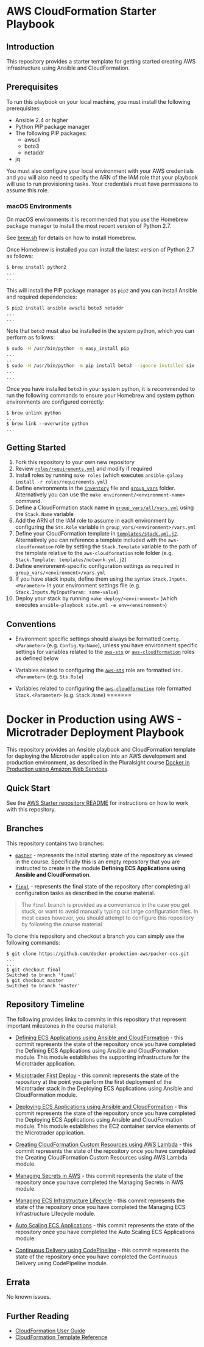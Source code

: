 # AWS CloudFormation Starter Playbook

## Introduction

This repository provides a starter template for getting started creating AWS infrastructure using Ansible and CloudFormation.

## Prerequisites

To run this playbook on your local machine, you must install the following prerequisites:

- Ansible 2.4 or higher
- Python PIP package manager
- The following PIP packages:
  - awscli
  - boto3
  - netaddr
- jq

You must also configure your local environment with your AWS credentials and you will also need to specify the ARN of the IAM role that your playbook will use to run provisioning tasks.  Your credentials must have permissions to assume this role.

### macOS Environments

On macOS environments it is recommended that you use the Homebrew package manager to install the most recent version of Python 2.7.

See [brew.sh](http://brew.sh) for details on how to install Homebrew.

Once Homebrew is installed you can install the latest version of Python 2.7 as follows:

```bash
$ brew install python2
...
...
```

This will install the PIP package manager as `pip2` and you can install Ansible and required dependencies:

```bash
$ pip2 install ansible awscli boto3 netaddr
...
...
```

Note that `boto3` must also be installed in the system python, which you can perform as follows:

```bash
$ sudo -H /usr/bin/python -m easy_install pip
...
...
$ sudo -H /usr/bin/python -m pip install boto3 --ignore-installed six
...
...
```

Once you have installed `boto3` in your system python, it is recommended to run the following commands to ensure your Homebrew and system python environments are configured correctly:

```
$ brew unlink python
...
$ brew link --overwrite python
...
```

## Getting Started

1. Fork this repository to your own new repository
2. Review [`roles/requirements.yml`](./roles/requirements.yml) and modify if required
3. Install roles by running `make roles` (which executes `ansible-galaxy install -r roles/requirements.yml`)
4. Define environments in the [`inventory`](./inventory) file and [`group_vars`](./group_vars) folder.  Alternatively you can use the `make environment/<environment-name>` command.
5. Define a CloudFormation stack name in [`group_vars/all/vars.yml`](./group_vars/all/vars.yml) using the `Stack.Name` variable
6. Add the ARN of the IAM role to assume in each environment by configuring the `Sts.Role` variable in `group_vars/<environment>/vars.yml`
7. Define your CloudFormation template in [`templates/stack.yml.j2`](./templates/stack.yml.j2).  Alternatively you can reference a template included with the `aws-cloudformation` role by setting the `Stack.Template` variable to the path of the template relative to the `aws-cloudformation` role folder (e.g. `Stack.Template: templates/network.yml.j2`)
8. Define environment-specific configuration settings as required in `group_vars/<environment>/vars.yml`
9. If you have stack inputs, define them using the syntax `Stack.Inputs.<Parameter>` in your environment settings file (e.g. `Stack.Inputs.MyInputParam: some-value`)
10. Deploy your stack by running `make deploy/<environment>` (which executes `ansible-playbook site.yml -e env=<environment>`)

## Conventions

- Environment specific settings should always be formatted `Config.<Parameter>` (e.g. `Config.VpcName`), unless you have environment specific settings for variables related to the [`aws-sts`](https://github.com/docker-production-aws/aws-sts) or [`aws-cloudformation`](https://github.com/docker-production-aws/aws-cloudformation) roles as defined below

- Variables related to configuring the [`aws-sts`](https://github.com/docker-production-aws/aws-sts) role are formatted `Sts.<Parameter>` (e.g. `Sts.Role`)

- Variables related to configuring the [`aws-cloudformation`](https://github.com/docker-production-aws/aws-cloudformation) role formatted `Stack.<Parameter>` (e.g. `Stack.Name`)
=======
# Docker in Production using AWS - Microtrader Deployment Playbook

This repository provides an Ansible playbook and CloudFormation template for deploying the Microtrader application into an AWS development and production environment, as described in the Pluralsight course [Docker in Production using Amazon Web Services](https://app.pluralsight.com/library/courses/docker-production-using-amazon-web-services/table-of-contents).

## Quick Start

See the [AWS Starter repository README](https://github.com/docker-production-aws/aws-starter) for instructions on how to work with this repository.

## Branches

This repository contains two branches:

- [`master`](https://github.com/docker-production-aws/microtrader-deploy/tree/master) - represents the initial starting state of the repository as viewed in the course.  Specifically this is an empty repository that you are instructed to create in the module **Defining ECS Applications using Ansible and CloudFormation**.

- [`final`](https://github.com/docker-production-aws/microtrader-deploy/tree/final) - represents the final state of the repository after completing all configuration tasks as described in the course material.

> The `final` branch is provided as a convenience in the case you get stuck, or want to avoid manually typing out large configuration files.  In most cases however, you should attempt to configure this repository by following the course material.

To clone this repository and checkout a branch you can simply use the following commands:

```
$ git clone https://github.com/docker-production-aws/packer-ecs.git
...
...
$ git checkout final
Switched to branch 'final'
$ git checkout master
Switched to branch 'master'
```

## Repository Timeline

The following provides links to commits in this repository that represent important milestones in the course material:

- [Defining ECS Applications using Ansible and CloudFormation](https://github.com/docker-production-aws/microtrader-deploy/tree/defining-ecs-applications) - this commit represents the state of the repository once you have completed the Defining ECS Applications using Ansible and CloudFormation module.  This module establishes the supporting infrastructure for the Microtrader application.

- [Microtrader First Deploy](https://github.com/docker-production-aws/microtrader-deploy/tree/microtrader-first-deploy) - this commit represents the state of the repository at the point you perform the first deployment of the Microtrader stack in the Deploying ECS Applications using Ansible and CloudFormation module.

- [Deploying ECS Applications using Ansible and CloudFormation](https://github.com/docker-production-aws/microtrader-deploy/tree/deploying-ecs-applications) - this commit represents the state of the repository once you have completed the Deploying ECS Applications using Ansible and CloudFormation module.  This module establishes the EC2 container service elements of the Microtrader application.

- [Creating CloudFormation Custom Resources using AWS Lambda](https://github.com/docker-production-aws/microtrader-deploy/tree/creating-custom-resources) - this commit represents the state of the repository once you have completed the Creating CloudFormation Custom Resources using AWS Lambda module.

- [Managing Secrets in AWS](https://github.com/docker-production-aws/microtrader-deploy/tree/managing-secrets-in-aws) - this commit represents the state of the repository once you have completed the Managing Secrets in AWS module.

- [Managing ECS Infrastructure Lifecycle](https://github.com/docker-production-aws/microtrader-deploy/tree/managing-ecs-infrastructure-lifecycle) - this commit represents the state of the repository once you have completed the Managing ECS Infrastructure Lifecycle module.

- [Auto Scaling ECS Applications](https://github.com/docker-production-aws/microtrader-deploy/tree/autoscaling-ecs-applications) - this commit represents the state of the repository once you have completed the Auto Scaling ECS Applications module.

- [Continuous Delivery using CodePipeline](https://github.com/docker-production-aws/microtrader-deploy/tree/continuous-delivery-codepipeline) - this commit represents the state of the repository once you have completed the Continuous Delivery using CodePipeline module.

## Errata

No known issues.

## Further Reading

- [CloudFormation User Guide](http://docs.aws.amazon.com/AWSCloudFormation/latest/UserGuide/Welcome.html)
- [CloudFormation Template Reference](http://docs.aws.amazon.com/AWSCloudFormation/latest/UserGuide/aws-template-resource-type-ref.html)
